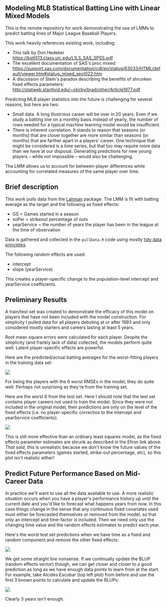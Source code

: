 ## Modeling MLB Statistical Batting Line with Linear Mixed Models

This is the remote repository for work demonstrating the use of LMMs to predict batting lines of Major League Baseball Players.

This work heavily references existing work, including:

- This talk by Don Hedeker https://bstt513.class.uic.edu/L1LS_SAS_SPSS.pdf
- The excellent documentation of SAS's proc mixed: https://support.sas.com/documentation/cdl/en/statug/63033/HTML/default/viewer.htm#statug_mixed_sect022.htm
- A discussion of Stein's paradox describing the benefits of shrunken fixed effects parameters: http://statweb.stanford.edu/~ckirby/brad/other/Article1977.pdf

Predicting MLB player statistics into the future is challenging for several reasons, but here are two:

-	Small data. A long illustrious career will be over in 20 years. Even if we study a batting line on a monthly basis instead of yearly, the number of rows needed for a typical machine learning model would be insufficient. 
-	There is inherent correlation. It stands to reason that seasons (or months) that are closer together are more similar than seasons (or months) that are farther apart in a players’ career. One technique that might be considered is a time series, but that too may require more data than we have at our disposal. Generating predictions for new young players – while not impossible – would also be challenging.

The LMM allows us to account for between-player differences while accounting for correlated measures of the same player over time. 

## Brief description

This work pulls data from the [Lahman](https://github.com/cdalzell/Lahman) package. The LMM is fit with batting average as the target and the following as fixed effects:

- GS = Games started in a season
- soPer = strikeout percentage of outs
- yearService = the number of years the player has been in the league at the time of observation

Data is gathered and collected in the `pullData.R` code using mostly [tidy data principles](https://r4ds.had.co.nz/tidy-data.html).

The following random effects are used:

- intercept
- slope (yearService)

This creates a player-specific change to the population-level intercept and yearService coefficients.

## Preliminary Results

A train/test set was created to demonstrate the efficacy of this model on players that have not been included with the model construction. For simplicity I pulled data for all players debuting at or after 1993 and only considered mostly starters and careers lasting at least 5 years.

Root mean square errors were calculated for each player. Despite the simplicity (and frankly lack of data) collected, the models perform quite well.  Latent player-specific effects are powerful.

Here are the predicted/actual batting averages for the worst-fitting players in the training data set:

![](plots/plotTrainWorst.png)

For being the players with the 6 worst RMSEs in the model, they do quite well. Perhaps not surprising as they're from the training set.

Here are the worst 6 from the test set. Here I should note that the test set contains player careers not used to train the model. Since they were not included in the original model, their predictions are only on the level of the fixed effects (i.e. no player-specific correctios to the intercept and yearService coefficients). 

![](plots/plotTestWorst.png)

This is still more effective than an ordinary least squares model, as the fixed effects parameter estimates are shrunk as described in the Efron link above. *That said*, this is unrealistic because we don't know the future values of the fixed effects parameters (games started, strike-out percentage, etc), so this plot isn't realistic either!

## Predict Future Performance Based on Mid-Career Data

In practice we'll want to use all the data available to use. A more realistic situation occurs when you have a player's performance history up until the current date and you'd like to forecast what happens years from now. In this case things change in the sense that any continuous fixed covariates used must either be forecasted themselves or removed from the model, so that only an intercept and time-factor is included. Then we need only use the changing time value and the random effects estimates to predict each year.

Here's the worst test set predictions when we have time as a fixed and random component and remove the other fixed effects:

![](plots/plotTestWorst3.png)

We get some straight line nonsense. If we continually update the BLUP (random effects vector) though, we can get closer and closer to a good prediction as long as we have enough data points to learn from at the start. For example, take Alcides Escobar (top left plot) from before and use the first 3 known points to calculate and update the BLUPs:

![](plots/escobal02_3.png)

Clearly 3 years isn't enough. 

